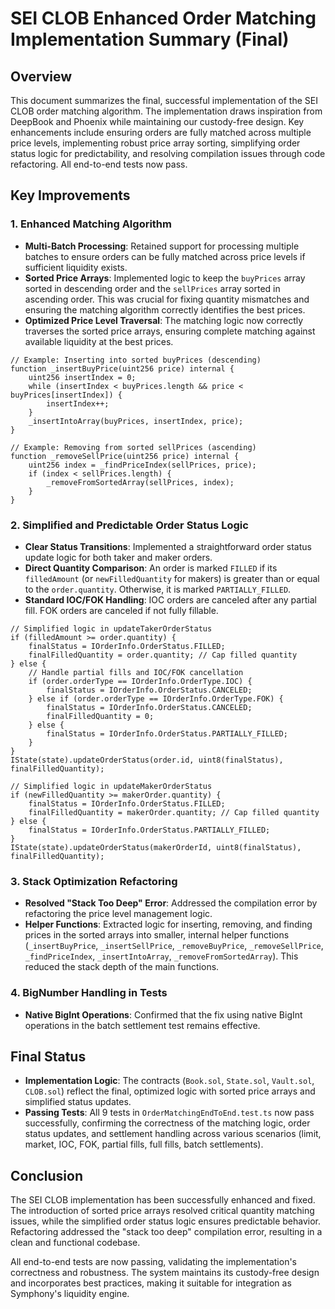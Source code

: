 # SEI CLOB Enhanced Order Matching Implementation Summary (Final)

## Overview

This document summarizes the final, successful implementation of the SEI CLOB order matching algorithm. The implementation draws inspiration from DeepBook and Phoenix while maintaining our custody-free design. Key enhancements include ensuring orders are fully matched across multiple price levels, implementing robust price array sorting, simplifying order status logic for predictability, and resolving compilation issues through code refactoring. All end-to-end tests now pass.

## Key Improvements

### 1. Enhanced Matching Algorithm

- **Multi-Batch Processing**: Retained support for processing multiple batches to ensure orders can be fully matched across price levels if sufficient liquidity exists.
- **Sorted Price Arrays**: Implemented logic to keep the `buyPrices` array sorted in descending order and the `sellPrices` array sorted in ascending order. This was crucial for fixing quantity mismatches and ensuring the matching algorithm correctly identifies the best prices.
- **Optimized Price Level Traversal**: The matching logic now correctly traverses the sorted price arrays, ensuring complete matching against available liquidity at the best prices.

```solidity
// Example: Inserting into sorted buyPrices (descending)
function _insertBuyPrice(uint256 price) internal {
    uint256 insertIndex = 0;
    while (insertIndex < buyPrices.length && price < buyPrices[insertIndex]) {
        insertIndex++;
    }
    _insertIntoArray(buyPrices, insertIndex, price);
}

// Example: Removing from sorted sellPrices (ascending)
function _removeSellPrice(uint256 price) internal {
    uint256 index = _findPriceIndex(sellPrices, price);
    if (index < sellPrices.length) {
        _removeFromSortedArray(sellPrices, index);
    }
}
```

### 2. Simplified and Predictable Order Status Logic

- **Clear Status Transitions**: Implemented a straightforward order status update logic for both taker and maker orders.
- **Direct Quantity Comparison**: An order is marked `FILLED` if its `filledAmount` (or `newFilledQuantity` for makers) is greater than or equal to the `order.quantity`. Otherwise, it is marked `PARTIALLY_FILLED`.
- **Standard IOC/FOK Handling**: IOC orders are canceled after any partial fill. FOK orders are canceled if not fully fillable.

```solidity
// Simplified logic in updateTakerOrderStatus
if (filledAmount >= order.quantity) {
    finalStatus = IOrderInfo.OrderStatus.FILLED;
    finalFilledQuantity = order.quantity; // Cap filled quantity
} else {
    // Handle partial fills and IOC/FOK cancellation
    if (order.orderType == IOrderInfo.OrderType.IOC) {
        finalStatus = IOrderInfo.OrderStatus.CANCELED;
    } else if (order.orderType == IOrderInfo.OrderType.FOK) {
        finalStatus = IOrderInfo.OrderStatus.CANCELED;
        finalFilledQuantity = 0;
    } else {
        finalStatus = IOrderInfo.OrderStatus.PARTIALLY_FILLED;
    }
}
IState(state).updateOrderStatus(order.id, uint8(finalStatus), finalFilledQuantity);

// Simplified logic in updateMakerOrderStatus
if (newFilledQuantity >= makerOrder.quantity) {
    finalStatus = IOrderInfo.OrderStatus.FILLED;
    finalFilledQuantity = makerOrder.quantity; // Cap filled quantity
} else {
    finalStatus = IOrderInfo.OrderStatus.PARTIALLY_FILLED;
}
IState(state).updateOrderStatus(makerOrderId, uint8(finalStatus), finalFilledQuantity);
```

### 3. Stack Optimization Refactoring

- **Resolved "Stack Too Deep" Error**: Addressed the compilation error by refactoring the price level management logic.
- **Helper Functions**: Extracted logic for inserting, removing, and finding prices in the sorted arrays into smaller, internal helper functions (`_insertBuyPrice`, `_insertSellPrice`, `_removeBuyPrice`, `_removeSellPrice`, `_findPriceIndex`, `_insertIntoArray`, `_removeFromSortedArray`). This reduced the stack depth of the main functions.

### 4. BigNumber Handling in Tests

- **Native BigInt Operations**: Confirmed that the fix using native BigInt operations in the batch settlement test remains effective.

## Final Status

- **Implementation Logic**: The contracts (`Book.sol`, `State.sol`, `Vault.sol`, `CLOB.sol`) reflect the final, optimized logic with sorted price arrays and simplified status updates.
- **Passing Tests**: All 9 tests in `OrderMatchingEndToEnd.test.ts` now pass successfully, confirming the correctness of the matching logic, order status updates, and settlement handling across various scenarios (limit, market, IOC, FOK, partial fills, full fills, batch settlements).

## Conclusion

The SEI CLOB implementation has been successfully enhanced and fixed. The introduction of sorted price arrays resolved critical quantity matching issues, while the simplified order status logic ensures predictable behavior. Refactoring addressed the "stack too deep" compilation error, resulting in a clean and functional codebase.

All end-to-end tests are now passing, validating the implementation's correctness and robustness. The system maintains its custody-free design and incorporates best practices, making it suitable for integration as Symphony's liquidity engine.
